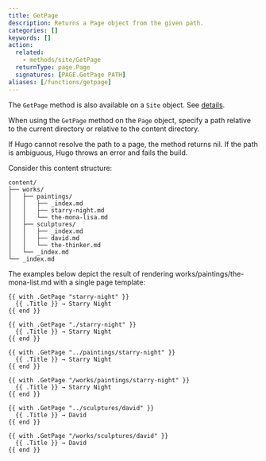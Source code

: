 ```yaml
---
title: GetPage
description: Returns a Page object from the given path. 
categories: []
keywords: []
action:
  related:
    - methods/site/GetPage
  returnType: page.Page
  signatures: [PAGE.GetPage PATH]
aliases: [/functions/getpage]
---
```


The `GetPage` method is also available on a `Site` object. See&nbsp;[details].

[details]: /methods/site/getpage

When using the `GetPage` method on the `Page` object, specify a path relative to the current directory or relative to the content directory.

If Hugo cannot resolve the path to a page, the method returns nil. If the path is ambiguous, Hugo throws an error and fails the build.

Consider this content structure:

```text
content/
├── works/
│   ├── paintings/
│   │   ├── _index.md
│   │   ├── starry-night.md
│   │   └── the-mona-lisa.md
│   ├── sculptures/
│   │   ├── _index.md
│   │   ├── david.md
│   │   └── the-thinker.md
│   └── _index.md
└── _index.md
```

The examples below depict the result of rendering works/paintings/the-mona-list.md with a single page template:

```go-html-template
{{ with .GetPage "starry-night" }}
  {{ .Title }} → Starry Night
{{ end }}

{{ with .GetPage "./starry-night" }}
  {{ .Title }} → Starry Night
{{ end }}

{{ with .GetPage "../paintings/starry-night" }}
  {{ .Title }} → Starry Night
{{ end }}

{{ with .GetPage "/works/paintings/starry-night" }}
  {{ .Title }} → Starry Night
{{ end }}

{{ with .GetPage "../sculptures/david" }}
  {{ .Title }} → David
{{ end }}

{{ with .GetPage "/works/sculptures/david" }}
  {{ .Title }} → David
{{ end }}
```
